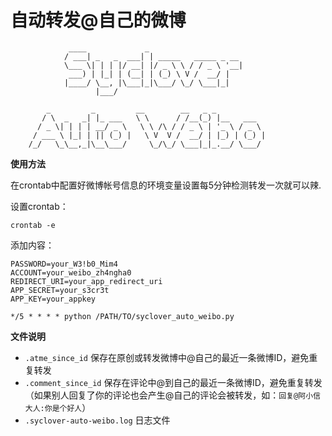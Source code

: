 自动转发@自己的微博
===================

                 ____             _
                / ___| _   _  ___| | _____   _____ _ __
                \___ \| | | |/ __| |/ _ \ \ / / _ \ '__|
                 ___) | |_| | (__| | (_) \ V /  __/ |
                |____/ \__, |\___|_|\___/ \_/ \___|_|
                       |___/

            _         _         __        __   _ _
           / \  _   _| |_ ___   \ \      / /__(_) |__   ___
          / _ \| | | | __/ _ \   \ \ /\ / / _ \ | '_ \ / _ \
         / ___ \ |_| | || (_) |   \ V  V /  __/ | |_) | (_) |
        /_/   \_\__,_|\__\___/     \_/\_/ \___|_|_.__/ \___/




**使用方法**

在crontab中配置好微博帐号信息的环境变量设置每5分钟检测转发一次就可以辣.

设置crontab：

    crontab -e

添加内容：

    PASSWORD=your_W3!b0_Mim4
    ACCOUNT=your_weibo_zh4ngha0
    REDIRECT_URI=your_app_redirect_uri
    APP_SECRET=your_s3cr3t
    APP_KEY=your_appkey

    */5 * * * * python /PATH/TO/syclover_auto_weibo.py

**文件说明**

- `.atme_since_id` 保存在原创或转发微博中@自己的最近一条微博ID，避免重复转发
- `.comment_since_id` 保存在评论中@到自己的最近一条微博ID，避免重复转发（如果别人回复了你的评论也会产生@自己的评论会被转发，如：`回复@阿小信大人:你是个好人`）
- `.syclover-auto-weibo.log` 日志文件
